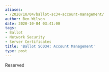 ```yaml
---
aliases:
- /2020/10/04/ballot-sc34-account-management/
author: Ben Wilson
date: 2020-10-04 03:41:00
tags:
- Ballot
- Network Security
- Server Certificates
title: 'Ballot SC034: Account Management'
type: post
---
```


Reserved